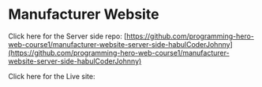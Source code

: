 # Manufacturer Website
Click here for the Server side repo: [https://github.com/programming-hero-web-course1/manufacturer-website-server-side-habulCoderJohnny](https://github.com/programming-hero-web-course1/manufacturer-website-server-side-habulCoderJohnny)

Click here for the Live site: [ ]()